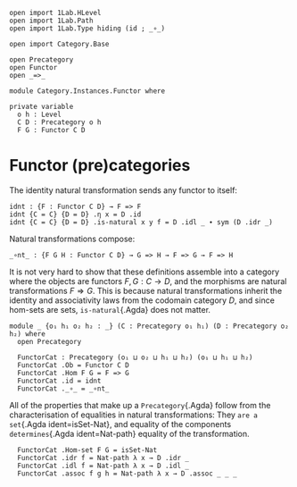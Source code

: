 ```
open import 1Lab.HLevel
open import 1Lab.Path
open import 1Lab.Type hiding (id ; _∘_)

open import Category.Base

open Precategory
open Functor
open _=>_

module Category.Instances.Functor where

private variable
  o h : Level
  C D : Precategory o h
  F G : Functor C D
```

# Functor (pre)categories

The identity natural transformation sends any functor to itself:

```
idnt : {F : Functor C D} → F => F
idnt {C = C} {D = D} .η x = D .id
idnt {C = C} {D = D} .is-natural x y f = D .idl _ ∙ sym (D .idr _)
```

Natural transformations compose:

```
_∘nt_ : {F G H : Functor C D} → G => H → F => G → F => H
```

<!--
```
_∘nt_ {C = C} {D = D} {F} {G} {H} f g = nat where
  module C = Precategory C
  module D = Precategory D
  module F = Functor F
  module G = Functor G
  module H = Functor H

  nat : F => H
  nat .η x = f .η _ D.∘ g .η _
  nat .is-natural x y h =
    (f .η y D.∘ g .η y) D.∘ F.₁ h    ≡⟨ sym (D.assoc _ _ _) ⟩
    f .η y D.∘ (g .η y D.∘ F.₁ h)    ≡⟨ ap (D._∘_ (f .η y)) (g .is-natural _ _ _) ⟩
    f .η y D.∘ (G.₁ h D.∘ g .η x)    ≡⟨ D.assoc _ _ _ ⟩
    (f .η y D.∘ G.₁ h) D.∘ (g .η x)  ≡⟨ ap (λ e → e D.∘ (g .η x)) (f .is-natural _ _ _) ⟩
    (H.₁ h D.∘ f .η x) D.∘ (g .η x)  ≡⟨ sym (D.assoc _ _ _) ⟩
    H.₁ h D.∘  f .η _ D.∘ g .η  _    ∎
```
-->

It is not very hard to show that these definitions assemble into a
category where the objects are functors $F, G : C \to D$, and the
morphisms are natural transformations $F \Rightarrow G$. This is because
natural transformations inherit the identity and associativity laws from
the codomain category $D$, and since hom-sets are sets,
`is-natural`{.Agda} does not matter.

```
module _ {o₁ h₁ o₂ h₂ : _} (C : Precategory o₁ h₁) (D : Precategory o₂ h₂) where
  open Precategory

  FunctorCat : Precategory (o₁ ⊔ o₂ ⊔ h₁ ⊔ h₂) (o₁ ⊔ h₁ ⊔ h₂)
  FunctorCat .Ob = Functor C D
  FunctorCat .Hom F G = F => G
  FunctorCat .id = idnt
  FunctorCat ._∘_ = _∘nt_
```

All of the properties that make up a `Precategory`{.Agda} follow from
the characterisation of equalities in natural transformations: They `are
a set`{.Agda ident=isSet-Nat}, and equality of the components
`determines`{.Agda ident=Nat-path} equality of the transformation.

```
  FunctorCat .Hom-set F G = isSet-Nat
  FunctorCat .idr f = Nat-path λ x → D .idr _
  FunctorCat .idl f = Nat-path λ x → D .idl _
  FunctorCat .assoc f g h = Nat-path λ x → D .assoc _ _ _
```
